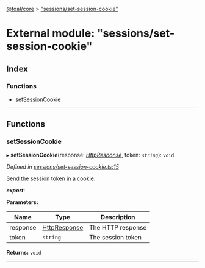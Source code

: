 [@foal/core](../README.md) > ["sessions/set-session-cookie"](../modules/_sessions_set_session_cookie_.md)

# External module: "sessions/set-session-cookie"

## Index

### Functions

* [setSessionCookie](_sessions_set_session_cookie_.md#setsessioncookie)

---

## Functions

<a id="setsessioncookie"></a>

###  setSessionCookie

▸ **setSessionCookie**(response: *[HttpResponse](../classes/_core_http_http_responses_.httpresponse.md)*, token: *`string`*): `void`

*Defined in [sessions/set-session-cookie.ts:15](https://github.com/FoalTS/foal/blob/aac11366/packages/core/src/sessions/set-session-cookie.ts#L15)*

Send the session token in a cookie.

*__export__*: 

**Parameters:**

| Name | Type | Description |
| ------ | ------ | ------ |
| response | [HttpResponse](../classes/_core_http_http_responses_.httpresponse.md) |  The HTTP response |
| token | `string` |  The session token |

**Returns:** `void`

___

